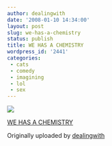 ```yaml
---
author: dealingwith
date: '2008-01-10 14:34:00'
layout: post
slug: we-has-a-chemistry
status: publish
title: WE HAS A CHEMISTRY
wordpress_id: '2441'
categories:
 - cats
 - comedy
 - imagining
 - lol
 - sex
---
```


[![][1]][2]

[WE HAS A CHEMISTRY][3]

Originally uploaded by [dealingwith][4]


   [1]: http://farm3.static.flickr.com/2299/2183175541_e8a170ae4f_m.jpg

   [2]: http://www.flickr.com/photos/dealingwith/2183175541/ (photo sharing)

   [3]: http://www.flickr.com/photos/dealingwith/2183175541/

   [4]: http://www.flickr.com/people/dealingwith/

